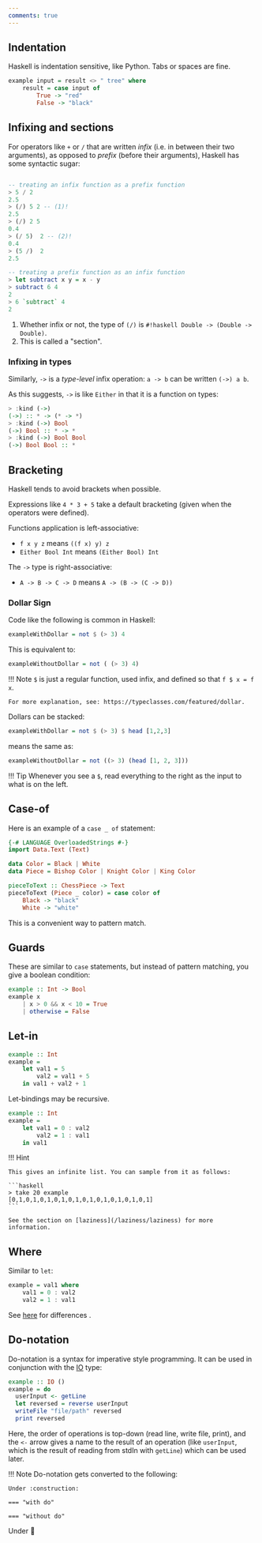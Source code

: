 ```yaml
---
comments: true
---
```


## Indentation

Haskell is indentation sensitive, like Python. Tabs or spaces are fine.

```hs 
example input = result <> " tree" where
    result = case input of
        True -> "red"
        False -> "black"
```

## Infixing and sections

For operators like `+` or `/` that are written *infix* (i.e. in between their two arguments), as opposed to *prefix* (before their arguments), Haskell has some syntactic sugar:

```haskell title="repl example"

-- treating an infix function as a prefix function
> 5 / 2
2.5
> (/) 5 2 -- (1)!
2.5
> (/) 2 5
0.4
> (/ 5)  2 -- (2)!
0.4
> (5 /)  2
2.5

-- treating a prefix function as an infix function
> let subtract x y = x - y
> subtract 6 4
2
> 6 `subtract` 4
2
```

1. Whether infix or not, the type of `(/)` is `#!haskell Double -> (Double -> Double)`.
2. This is called a "section".

### Infixing in types

Similarly, `->` is a *type-level* infix operation: `a -> b` can be written `(->) a b`.

As this suggests, `->` is like `Either` in that it is a function on types:

```hs title="repl example"
> :kind (->)
(->) :: * -> (* -> *)
> :kind (->) Bool
(->) Bool :: * -> *
> :kind (->) Bool Bool 
(->) Bool Bool :: *
```

## Bracketing

Haskell tends to avoid brackets when possible.

Expressions like `4 * 3 + 5` take a default bracketing (given when the operators were defined).

Functions application is left-associative: 

- `f x y z` means `((f x) y) z`
- `Either Bool Int` means `(Either Bool) Int`

The `->` type is right-associative:

- `A -> B -> C -> D` means `A -> (B -> (C -> D))`

### Dollar Sign

Code like the following is common in Haskell:

```hs
exampleWithDollar = not $ (> 3) 4
```

This is equivalent to:

```hs
exampleWithoutDollar = not ( (> 3) 4)
```

!!! Note
    `$` is just a regular function, used infix, and defined so that `f $ x = f x`.

    For more explanation, see: https://typeclasses.com/featured/dollar.



Dollars can be stacked:

```hs
exampleWithDollar = not $ (> 3) $ head [1,2,3]
```

means the same as:

```hs
exampleWithoutDollar = not ((> 3) (head [1, 2, 3]))
```

!!! Tip
    Whenever you see a `$`, read everything to the right as the input to what is on the left.


## Case-of

Here is an example of a `case _ of` statement:

```haskell hl_lines="8 9 10"
{-# LANGUAGE OverloadedStrings #-}
import Data.Text (Text)

data Color = Black | White
data Piece = Bishop Color | Knight Color | King Color

pieceToText :: ChessPiece -> Text
pieceToText (Piece _ color) = case color of 
    Black -> "black"
    White -> "white"   
```

This is a convenient way to pattern match.


## Guards

These are similar to `case` statements, but instead of pattern matching, you give a boolean condition:

```haskell
example :: Int -> Bool
example x 
    | x > 0 && x < 10 = True
    | otherwise = False
```

## Let-in


```haskell
example :: Int
example = 
    let val1 = 5 
        val2 = val1 + 5
    in val1 + val2 + 1 
```

Let-bindings may be recursive.

```haskell
example :: Int
example = 
    let val1 = 0 : val2
        val2 = 1 : val1
    in val1
```

!!! Hint 

    This gives an infinite list. You can sample from it as follows:

    ```haskell
    > take 20 example
    [0,1,0,1,0,1,0,1,0,1,0,1,0,1,0,1,0,1,0,1]
    ```

    See the section on [laziness](/laziness/laziness) for more information.

## Where

Similar to `let`:

```haskell
example = val1 where
    val1 = 0 : val2
    val2 = 1 : val1
```

See [here](https://wiki.haskell.org/Let_vs._Where) for differences .

## Do-notation

Do-notation is a syntax for imperative style programming. It can be used in conjunction with the [IO](/basics/types/#the-io-type) type:

```hs
example :: IO ()
example = do
  userInput <- getLine
  let reversed = reverse userInput
  writeFile "file/path" reversed
  print reversed
```

Here, the order of operations is top-down (read line, write file, print), and the `<-` arrow gives a name to the result of an operation (like `userInput`, which is the result of reading from stdIn with `getLine`) which can be used later.

!!! Note
    Do-notation gets converted to the following:

    Under :construction:

    === "with do"

    === "without do"

Under :construction:

